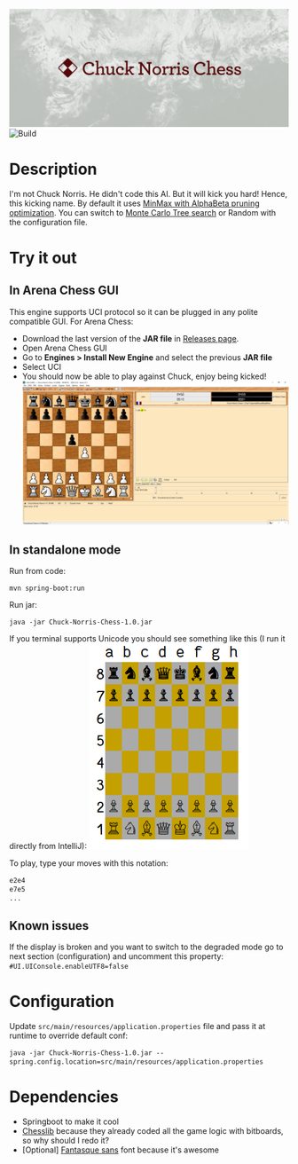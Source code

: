 ![](doc/header.png)
![Build](https://github.com/FrequentlyMissedDeadlines/Chuck-Norris-Chess/workflows/Build/badge.svg)
# Description

I'm not Chuck Norris. He didn't code this AI. But it will kick you hard! Hence, this kicking name.
By default it uses [MinMax with AlphaBeta pruning optimization](https://en.wikipedia.org/wiki/Alpha%E2%80%93beta_pruning). You can switch to [Monte Carlo Tree search](https://en.wikipedia.org/wiki/Monte_Carlo_tree_search) or Random with the configuration file. 
# Try it out

## In Arena Chess GUI
This engine supports UCI protocol so it can be plugged in any polite compatible GUI. For Arena Chess:
- Download the last version of the **JAR file** in [Releases page](https://github.com/FrequentlyMissedDeadlines/Chuck-Norris-Chess/releases).
- Open Arena Chess GUI
- Go to **Engines > Install New Engine** and select the previous **JAR file**
- Select UCI
- You should now be able to play against Chuck, enjoy being kicked!
![](doc/Arena.png)
## In standalone mode
Run from code:
```
mvn spring-boot:run
```
Run jar:
```
java -jar Chuck-Norris-Chess-1.0.jar
```

If you terminal supports Unicode you should see something like this (I run it directly from IntelliJ):
![](doc/Chessboard_1.png)

To play, type your moves with this notation:
```
e2e4
e7e5
...
```

## Known issues
If the display is broken and you want to switch to the degraded mode go to next section (configuration) and uncomment this property: `#UI.UIConsole.enableUTF8=false`

# Configuration
Update `src/main/resources/application.properties` file and pass it at runtime to override default conf:
```
java -jar Chuck-Norris-Chess-1.0.jar --spring.config.location=src/main/resources/application.properties
```

# Dependencies
* Springboot to make it cool
* [Chesslib](https://github.com/bhlangonijr/chesslib) because they already coded all the game logic with bitboards, so why should I redo it?
* [Optional] [Fantasque sans](https://github.com/belluzj/fantasque-sans) font because it's awesome